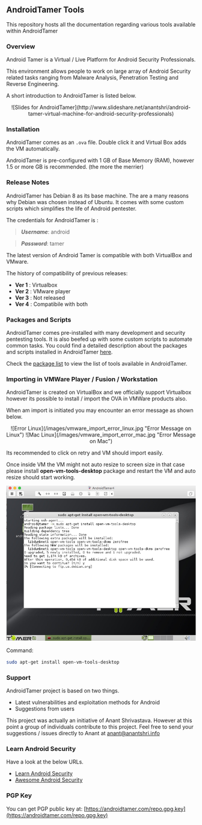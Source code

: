 ## AndroidTamer Tools

This repository hosts all the documentation regarding various tools available within AndroidTamer

### Overview

Android Tamer is a Virtual / Live Platform for Android Security Professionals.

This environment allows people to work on large array of Android Security related tasks ranging from Malware Analysis, Penetration Testing and Reverse Engineering.

A short introduction to AndroidTamer is listed below.

<center>
![Slides for AndroidTamer](http://www.slideshare.net/anantshri/android-tamer-virtual-machine-for-android-security-professionals)
</center>

### Installation

AndroidTamer comes as an `.ova` file. Double click it and Virtual Box adds the VM automatically.

AndroidTamer is pre-configured with 1 GB of Base Memory (RAM), however 1.5 or more GB is recommended. (the more the merrier)

### Release Notes

AndroidTamer has Debian 8 as its base machine. The are a many reasons why Debian was chosen instead of Ubuntu. It comes with some custom scripts which simplifies the life of Android pentester.

The credentials for AndroidTamer is :

> ***Username***: android

> ***Password***: tamer

The latest version of Android Tamer is compatible with both VirtualBox and VMware.

The history of compatibility of previous releases:

- **Ver 1** : Virtualbox
- **Ver 2** : VMware player
- **Ver 3** : Not released
- **Ver 4** : Compatibile with both

### Packages and Scripts

AndroidTamer comes pre-installed with many development and security pentesting tools. It is also beefed up with some custom scripts to automate common tasks. You could find a detailed description about the packages and scripts installed in AndroidTamer [here](/General/packages.md).

Check the [package list](http://repo.androidtamer.com/packagelist.html) to view the list of tools available in AndroidTamer.

### Importing in VMWare Player / Fusion / Workstation

AndroidTamer is created on VirtualBox and we officially support Virtualbox however its possible to install / import the OVA in VMWare products also.

When am import is initiated you may encounter an error message as shown below.

<center>
![Error Linux](/images/vmware_import_error_linux.jpg "Error Message on Linux") ![Mac Linux](/images/vmware_import_error_mac.jpg "Error Message on Mac")
</center>

Its recommended to click on retry and VM should import easily.

Once inside VM the VM might not auto resize to screen size in that case please install **open-vm-tools-desktop** package and restart the VM and auto resize should start working.

![VMWare Tools](/images/install_open_vm_tools.jpg)

Command:
```bash
sudo apt-get install open-vm-tools-desktop
```

### Support

AndroidTamer project is based on two things.

- Latest vulnerabilities and exploitation methods for Android
- Suggestions from users

This project was actually an initiative of Anant Shrivastava. However at this point a group of individuals contribute to this project. Feel free to send your suggestions / issues directly to Anant at [anant@anantshri.info](mailto:anant@anantshri.info)

### Learn Android Security

Have a look at the below URLs.

- [Learn Android Security](https://androidtamer.com/learn_android_security)
- [Awesome Android Security](https://github.com/ashishb/android-security-awesome)

### PGP Key

You can get PGP public key at: [https://androidtamer.com/repo.gpg.key](https://androidtamer.com/repo.gpg.key)
